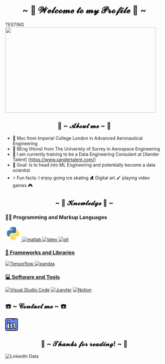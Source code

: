 <h1 align="center">~ 🫠 𝓦𝓮𝓵𝓬𝓸𝓶𝓮 𝓽𝓸 𝓶𝔂 𝓟𝓻𝓸𝓯𝓲𝓵𝓮 🫠 ~</h1>
<!-- Add a giff or something fun here to welcome someone to my profile.
ALso change the icons used by the website
-->
TESTING <img src="![giphy](https://user-images.githubusercontent.com/98668593/233422911-18cbed47-d714-448a-b5ff-89c6a0374085.gif)" width="480" height="272" frameBorder="0" class="giphy-embed" align="center"/>



<h2 align="center"> 🐻 ~ 𝓐𝓫𝓸𝓾𝓽 𝓶𝓮 ~ 🐻 </h2>

- 🌱  Msc from Imperial College London in Advanced Aeronautical Engineering
- 🌳  BEng (Hons) from The Univeristy of Surrey in Aerospace Engineering
- 🔭  I am currently training to be a Data Engineering Consulant at [Xander Talent] (https://www.xandertalent.com/)
- 🥅  Goal: Is to head into ML Engineering and potentially become a data scientist
- ⚡  Fun facts: I enjoy going ice skating ⛸️ Digital art 🖌️ playing video games 🎮

<h2 align="center">            ~ 🍄 𝓚𝓷𝓸𝔀𝓵𝓮𝓭𝓰𝓮 🍄 ~</h2>

<h3> 👨‍💻 Programming and Markup Languages</h3>

<p align="left"> 
<a href="https://www.python.org" target="_blank" rel="noreferrer"> <img src="https://raw.githubusercontent.com/devicons/devicon/master/icons/python/python-original.svg" alt="python" width="50" height="50"/> </a> <a href="https://www.mathworks.com/products/matlab.html" target="_blank" rel="noreferrer"><img src="https://cdn.jsdelivr.net/gh/devicons/devicon/icons/matlab/matlab-original.svg" alt="matlab" width="50" height="50"/> </a> <a href="https://www.latex-project.org/" target="_blank" rel="noreferrer"><img src="https://cdn.jsdelivr.net/gh/devicons/devicon/icons/latex/latex-original.svg" alt="latex" width="50" height="50"/> </a> <a href="https://git-scm.com/" target="_blank" rel="noreferrer"> <img src="https://www.vectorlogo.zone/logos/git-scm/git-scm-icon.svg" alt="git" width="50" height="50"/> 
</p>

<h3 align="left"> 🧰 Frameworks and Libraries</h3>

<p align="left"> 
<a href="https://www.tensorflow.org/" target="_blank" rel="noreferrer"> <img src="https://cdn.jsdelivr.net/gh/devicons/devicon/icons/tensorflow/tensorflow-original.svg" alt="Tensorflow" width="50" height="50"/> </a> <a href="https://pandas.pydata.org/" target="_blank" rel="noreferrer"><img src="https://cdn.jsdelivr.net/gh/devicons/devicon/icons/pandas/pandas-original.svg" alt="pandas" width="50" height="50"/>
 </p>
  
 <h3 align="left"> 💻 Software and Tools</h3>
 
 <p align="left"> 
  <a href="#"><img alt="Visual Studio Code" src="https://img.shields.io/badge/Visual%20Studio%20Code-0078d7.svg?logo=visual-studio-code&logoColor=white"></a>
  <a href="#"><img alt="Jupyter" src="https://img.shields.io/badge/Jupyter-F37626.svg?logo=Jupyter&logoColor=white"></a>
  <a href="#"><img alt="Notion" src="https://img.shields.io/badge/Notion-010101.svg?logo=notion&logoColor=white"></a>
 </p>
 
 
<h2 align="lenter">           ☎️ ~ 𝓒𝓸𝓷𝓽𝓪𝓬𝓽 𝓶𝓮 ~ ☎️</h2>

<p align="lenter"> 
<a href="https://linkedin.com/in/AmarildoGuga" target="blank"> <img align="center" src="https://raw.githubusercontent.com/8bithemant/8bithemant/master/linkedin.png?raw=true" alt="courtney-stow-178b8696" height="40" width="40" /></a>

<h2 align="center">💖 ~ 𝓣𝓱𝓪𝓷𝓴𝓼 𝓯𝓸𝓻 𝓻𝓮𝓪𝓭𝓲𝓷𝓰! ~ 💖</h2>


![LinkedIn Data](https://user-images.githubusercontent.com/98668593/233401754-902cf9c6-ef41-4168-b869-ec34fae7adfb.png)


<!--
**AmarildoGuga/AmarildoGuga** is a ✨ _special_ ✨ repository because its `README.md` (this file) appears on your GitHub profile.

Here are some ideas to get you started:

- 🔭 I’m currently working on ...
- 🌱 I’m currently learning ...
- 👯 I’m looking to collaborate on ...
- 🤔 I’m looking for help with ...
- 💬 Ask me about ...
- 📫 How to reach me: ...
- 😄 Pronouns: ...
- ⚡ Fun fact: ...
-->
